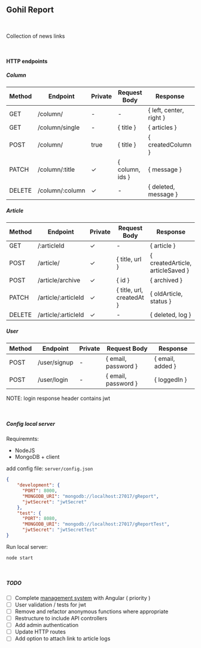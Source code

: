 ## Gohil Report

<br>

Collection of news links

<br>

#### HTTP endpoints

##### Column
Method | Endpoint | Private | Request Body | Response
--- | --- | --- | --- | ---
GET | /column/ | - | - | { left, center, right }
GET | /column/single | - | { title } |  { articles }
POST | /column/ | true | { title }| { createdColumn }
PATCH | /column/:title |  ✓ | { column, ids } | { message }
DELETE | /column/:column |  ✓ | - | { deleted, message }

##### Article
Method | Endpoint | Private | Request Body | Response
--- | --- | --- | --- | ---
GET | /:articleId |  ✓ | - | { article }
POST | /article/ |  ✓ | { title, url } | { createdArticle, articleSaved }
POST | /article/archive |  ✓ | { id } | { archived }
PATCH | /article/:articleId |  ✓ | { title, url, createdAt } | { oldArticle, status }
DELETE | /article/:articleId |  ✓ | - | { deleted, log }


##### User
Method | Endpoint | Private | Request Body | Response
--- | --- | --- | --- | ---
POST | /user/signup | - | { email, password } | { email, added }
POST | /user/login | - | { email, password } | { loggedIn }

NOTE: login response header contains jwt

<br>

##### Config local server
Requiremnts:
* NodeJS
* MongoDB + client

add config file: ```server/config.json```
```json
{
    "development": {
      "PORT": 8000,
      "MONGODB_URI": "mongodb://localhost:27017/gReport",
      "jwtSecret": "jwtSecret"
    },
    "test": {
      "PORT": 8080,
      "MONGODB_URI": "mongodb://localhost:27017/gReportTest",
      "jwtSecret": "jwtSecretTest"
}
```

Run local server:
```
node start
```

<br>

##### TODO
- [ ] Complete [management system](https://github.com/hitesh-92/gohilReportManager) with Angular ( priority )
- [ ] User validation / tests for jwt
- [ ] Remove and refactor anonymous functions where appropriate
- [ ] Restructure to include API controllers
- [ ] Add admin authentication
- [ ] Update HTTP routes
- [ ] Add option to attach link to article logs